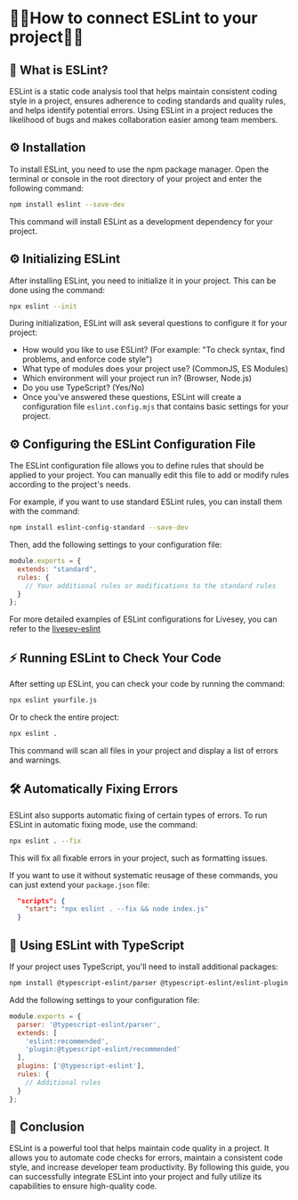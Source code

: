 # 🧚‍♀️How to connect ESLint to your project🧚‍♀️

## 💅 What is ESLint?
ESLint is a static code analysis tool that helps maintain consistent coding style in a project, ensures adherence to coding standards and quality rules, and helps identify potential errors. Using ESLint in a project reduces the likelihood of bugs and makes collaboration easier among team members.

## ⚙️ Installation
To install ESLint, you need to use the npm package manager. Open the terminal or console in the root directory of your project and enter the following command:

```bash
npm install eslint --save-dev
```
This command will install ESLint as a development dependency for your project.

## ⚙️ Initializing ESLint
After installing ESLint, you need to initialize it in your project. This can be done using the command:

```bash
npx eslint --init
```
During initialization, ESLint will ask several questions to configure it for your project:

+ How would you like to use ESLint? (For example: "To check syntax, find problems, and enforce code style")
+ What type of modules does your project use? (CommonJS, ES Modules)
+ Which environment will your project run in? (Browser, Node.js)
+ Do you use TypeScript? (Yes/No)
+ Once you've answered these questions, ESLint will create a configuration file `eslint.config.mjs` that contains basic settings for your project.

## ⚙️ Configuring the ESLint Configuration File
The ESLint configuration file allows you to define rules that should be applied to your project. You can manually edit this file to add or modify rules according to the project's needs.

For example, if you want to use standard ESLint rules, you can install them with the command:

```bash
npm install eslint-config-standard --save-dev
```

Then, add the following settings to your configuration file:

```js
module.exports = {
  extends: "standard",
  rules: {
    // Your additional rules or modifications to the standard rules
  }
};
```
For more detailed examples of ESLint configurations for Livesey, you can refer to the [livesey-eslint](https://github.com/livesey-finance/livesey-how-to/blob/main/eslint.config.mjs)

## ⚡️ Running ESLint to Check Your Code

After setting up ESLint, you can check your code by running the command:

```bash
npx eslint yourfile.js
```

Or to check the entire project:

```bash
npx eslint .
```

This command will scan all files in your project and display a list of errors and warnings.

## 🛠️ Automatically Fixing Errors

ESLint also supports automatic fixing of certain types of errors. To run ESLint in automatic fixing mode, use the command:

```bash
npx eslint . --fix
```

This will fix all fixable errors in your project, such as formatting issues.

If you want to use it without systematic reusage of these commands, you can just extend your `package.json` file:

```json
  "scripts": {
    "start": "npx eslint . --fix && node index.js"
  }
```

## 🧪 Using ESLint with TypeScript

If your project uses TypeScript, you'll need to install additional packages:

```bash
npm install @typescript-eslint/parser @typescript-eslint/eslint-plugin --save-dev
```

Add the following settings to your configuration file:

```js
module.exports = {
  parser: '@typescript-eslint/parser',
  extends: [
    'eslint:recommended',
    'plugin:@typescript-eslint/recommended'
  ],
  plugins: ['@typescript-eslint'],
  rules: {
    // Additional rules
  }
};
```

## 🌙 Conclusion
ESLint is a powerful tool that helps maintain code quality in a project. It allows you to automate code checks for errors, maintain a consistent code style, and increase developer team productivity. By following this guide, you can successfully integrate ESLint into your project and fully utilize its capabilities to ensure high-quality code.
